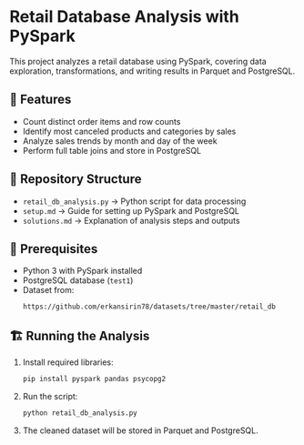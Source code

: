 # Retail Database Analysis with PySpark

This project analyzes a retail database using PySpark, covering data exploration, transformations, and writing results in Parquet and PostgreSQL.

## 🚀 Features
- Count distinct order items and row counts
- Identify most canceled products and categories by sales
- Analyze sales trends by month and day of the week
- Perform full table joins and store in PostgreSQL

## 📁 Repository Structure
- `retail_db_analysis.py` → Python script for data processing
- `setup.md` → Guide for setting up PySpark and PostgreSQL
- `solutions.md` → Explanation of analysis steps and outputs

## 🔧 Prerequisites
- Python 3 with PySpark installed
- PostgreSQL database (`test1`)
- Dataset from:
  ```
  https://github.com/erkansirin78/datasets/tree/master/retail_db
  ```

## 🏗️ Running the Analysis
1. Install required libraries:
   ```bash
   pip install pyspark pandas psycopg2
   ```

2. Run the script:
   ```bash
   python retail_db_analysis.py
   ```

3. The cleaned dataset will be stored in Parquet and PostgreSQL.
